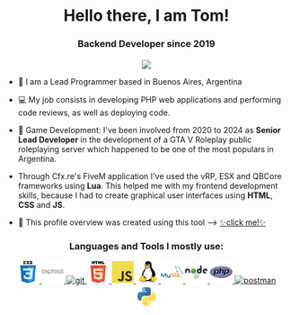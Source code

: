 <h1 align="center">Hello there, I am Tom!</h1>
<h3 align="center">Backend Developer since 2019</h3>

<div align="center">
    <img style="text-align:center;" align="center" src="https://c.tenor.com/WuOwfnsLcfYAAAAC/star-wars-obi-wan-kenobi.gif">
</div>

- 🧉 I am a Lead Programmer based in Buenos Aires, Argentina 

- 💻 My job consists in developing PHP web applications and performing code reviews, as well as deploying code.

- 💾 Game Development: I've been involved from 2020 to 2024 as **Senior Lead Developer** in the development of a GTA V Roleplay public roleplaying server which happened to be one of the most populars in Argentina.
- Through Cfx.re's FiveM application I've used the vRP, ESX and QBCore frameworks using **Lua**. This helped me with my frontend development skills, because I had to create graphical user interfaces using **HTML**, **CSS** and **JS**.

- 📝 This profile overview was created using this tool --> [✨click me!✨](https://github.com/rahuldkjain/github-profile-readme-generator)
<h3 align="center">Languages and Tools I mostly use:</h3>
<p align="center"> <a href="https://www.w3schools.com/css/" target="_blank"> <img src="https://raw.githubusercontent.com/devicons/devicon/master/icons/css3/css3-original-wordmark.svg" alt="css3" width="40" height="40"/> </a> <a href="https://expressjs.com" target="_blank"> <img src="https://raw.githubusercontent.com/devicons/devicon/master/icons/express/express-original-wordmark.svg" alt="express" width="40" height="40"/> </a> <a href="https://git-scm.com/" target="_blank"> <img src="https://www.vectorlogo.zone/logos/git-scm/git-scm-icon.svg" alt="git" width="40" height="40"/> </a> <a href="https://www.w3.org/html/" target="_blank"> <img src="https://raw.githubusercontent.com/devicons/devicon/master/icons/html5/html5-original-wordmark.svg" alt="html5" width="40" height="40"/> </a> <a href="https://developer.mozilla.org/en-US/docs/Web/JavaScript" target="_blank"> <img src="https://raw.githubusercontent.com/devicons/devicon/master/icons/javascript/javascript-original.svg" alt="javascript" width="40" height="40"/> </a> <a href="https://www.linux.org/" target="_blank"> <img src="https://raw.githubusercontent.com/devicons/devicon/master/icons/linux/linux-original.svg" alt="linux" width="40" height="40"/> </a> <a href="https://www.mysql.com/" target="_blank"> <img src="https://raw.githubusercontent.com/devicons/devicon/master/icons/mysql/mysql-original-wordmark.svg" alt="mysql" width="40" height="40"/> </a> <a href="https://nodejs.org" target="_blank"> <img src="https://raw.githubusercontent.com/devicons/devicon/master/icons/nodejs/nodejs-original-wordmark.svg" alt="nodejs" width="40" height="40"/> </a> <a href="https://www.php.net" target="_blank"> <img src="https://raw.githubusercontent.com/devicons/devicon/master/icons/php/php-original.svg" alt="php" width="40" height="40"/> </a> <a href="https://postman.com" target="_blank"> <img src="https://www.vectorlogo.zone/logos/getpostman/getpostman-icon.svg" alt="postman" width="40" height="40"/> </a> <a href="https://www.python.org" target="_blank"> <img src="https://raw.githubusercontent.com/devicons/devicon/master/icons/python/python-original.svg" alt="python" width="40" height="40"/> </a> </p>

